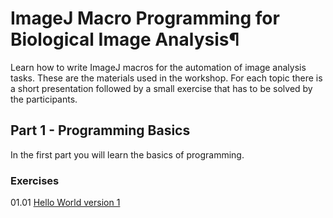 # ImageJ Macro Programming for Biological Image Analysis¶

Learn how to write ImageJ macros for the automation of image analysis tasks. These are the materials used in the workshop. For each topic there is a short presentation followed by a small exercise that has to be solved by the participants.

## Part 1 - Programming Basics

In the first part you will learn the basics of programming.

### Exercises

01.01 [Hello World version 1](https://raw.githubusercontent.com/MontpellierRessourcesImagerie/ij-macro-programming-workshop/master/docs/ex/ex01-01.html)
